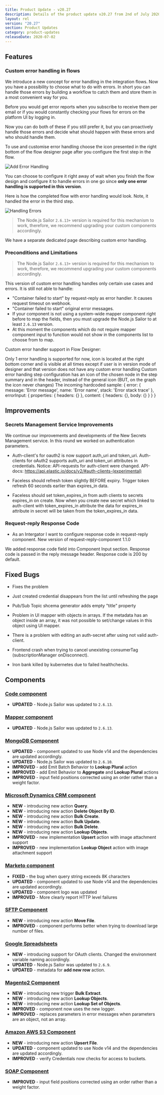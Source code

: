 ```yaml
---
title: Product Update - v20.27
description: Details of the product update v20.27 from 2nd of July 2020.
layout: rel
version: "20.27"
section: Product Updates
category: product-updates
releaseDate: 2020-07-02
---
```


## Features

### Custom error handling in flows

We introduce a new concept for error handling in the integration flows. Now you
have a possibility to choose what to do with errors. In short you can handle
those errors by building a workflow to catch them and store them in a most
convenient way for you.

Before you would get error reports when you subscribe to receive them per email
or if you would constantly checking your flows for errors on the platform UI by
logging in.

Now you can do both of these if you still prefer it, but you can proactively handle
those errors and decide what should happen with these errors and who should handle
them.

To use and customise error handling choose the icon presented in the right bottom
of the flow designer page after you configure the first step in the flow.

![Add Error Handling](/assets/img/RN/2027/add-error-handling.png "Add Error Handling")

You can choose to configure it right away of wait when you finish the flow design
and configure it to handle errors in one go since
**only one error handling is supported in this version**.

Here is how the completed flow with error handling would look. Note, it handled
the error in the third step.

![Handling Errors](/assets/img/RN/2027/handling-errors-result.png "Handling Errors")


> The Node.js Sailor `2.6.13+` version is required for this mechanism to work, therefore,
> we recommend upgrading your custom components accordingly.

We have a separate dedicated page describing custom error handling.

### Preconditions and Limitations

> The Node.js Sailor `2.6.13+` version is required for this mechanism to work, therefore,
> we recommend upgrading your custom components accordingly.

This version of custom error handling handles only certain use cases and errors.
It is still not able to handle:

*   "Container failed to start" by request-reply as error handler. It causes request timeout on webhook.
*   "Container failed to start" original error messages.
*   If your component is not using a system-wide mapper component right before to map the fields, then you must upgrade the Node.js Sailor to at least `2.6.13` version.
*   At this moment the components which do not require mapper component input to function would not show in the components list to choose from to map.

Custom error handler support in Flow Designer:

Only 1 error handling is supported for now, icon is located at the right bottom corner and is visible at all times except if user is in version mode of designer and that version does not have any custom error handling
Custom error handing step configuration has an icon of the chosen node in the step summary and in the header, instead of the general icon (BUT, on the graph the icon never changes)
The incoming hardcoded sample:
{
    error: {
        message: 'Error message',
        name: 'Error name',
        stack: 'Error stack trace'
    },
    errorInput: {
        properties: {
            headers: {}
        },
        content: {
            headers: {},
            body: {}
        }
    }
}

## Improvements

### Secrets Management Service Improvements

We continue our improvements and developments of the New Secrets Management
service. In this round we worked on authentication parameters.

- Auth-client's for oauth2 is now support auth_uri and token_uri.
Auth-clients for oAuth2 supports auth_uri and token_uri attributes in credentials. Notice: API-requests for auth-client were changed. API-docs: https://api.elastic.io/docs/v2/#auth-clients-(experimental)

- Faceless should refresh token slightly BEFORE expiry.
Trigger token refresh 60 seconds earlier than expires_in data.

- Faceless should set token_expires_in from auth clients to secrets expires_in on create.
Now when you create new secret which linked to auth-client with token_expires_in attribute the data for expires_in attribute in secret will be taken from the token_expires_in data.

### Request-reply Response Code

- As an Intergator I want to configure response code in request-reply component.
New version of request-reply-component 1.1.0

We added response code field into Component Input section. Response code is passed in the reply message header. Response code is 200 by default.


## Fixed Bugs

*   Fixes the problem

- Just created credential disappears from the list until refreshing the page
- Pub/Sub Topic shcema generator adds empty "title" property
- Problem in UI mapper with objects in arrays.
If the metadata has an object inside an array, it was not possible to set/change values in this object using UI mapper.

- There is a problem with editing an auth-secret after using not valid auth-client.
- Frontend crash when trying to cancel unexisting consumerTag (subscriptionManager onDisconnect).
- Iron bank killed by kubernetes due to failed healthchecks.

## Components

### [Code component](/components/code)

*   **UPDATED** - Node.js Sailor was updated to `2.6.13`.

### [Mapper component](/components/mapper)

*   **UPDATED** - Node.js Sailor was updated to `2.6.13`.

### [MongoDB Component](/components/mongodb)

*   **UPDATED** - component updated to use Node v14 and the dependencies are updated accordingly.
*   **UPDATED** - Node.js Sailor was updated to `2.6.10`.
*   **IMPROVED** - add Emit Batch Behavior to **Lookup Plural** action
*   **IMPROVED** - add Emit Behavior to **Aggregate** and **Lookup Plural** actions
*   **IMPROVED** - input field positions corrected using an order rather than a weight factor.

### [Microsoft Dynamics CRM component](/components/msdynamics-crm/)

*   **NEW** - introducing new action **Query**.
*   **NEW** - introducing new action **Delete Object By ID**.
*   **NEW** - introducing new action **Bulk Create**.
*   **NEW** - introducing new action **Bulk Update**.
*   **NEW** - introducing new action **Bulk Delete**.
*   **NEW** - introducing new action **Lookup Objects**.
*   **IMPROVED** - new implementation **Upsert** action with image attachment support
*   **IMPROVED** - new implementation **Lookup Object** action with image attachment support

### [Marketo component](/components/marketo/)

*   **FIXED** -  the bug when query string exceeds 8K characters
*   **UPDATED** - component updated to use Node v14 and the dependencies are updated accordingly.
*   **UPDATED** - component logo was updated
*   **IMPROVED** - More clearly report HTTP level failures

### [SFTP Component](/components/sftp/)

*   **NEW** - introducing new action **Move File**.
*   **IMPROVED** - component performs better when trying to download large number of files.

### [Google Spreadsheets](/components/gspreadsheets/)

*   **NEW** - introducing support for OAuth clients. Changed the environment variable naming accordingly.
*   **UPDATED** - Node.js Sailor was updated to `2.6.9`.
*   **UPDATED** - metadata for **add new row** action.

### [Magento2 Component](/components/magento2/)

*   **NEW** - introducing new trigger **Bulk Extract**.
*   **NEW** - introducing new action **Lookup Objects**.
*   **NEW** - introducing new action **Lookup Set of Objects**.
*   **IMPROVED** - component now uses the new logger.
*   **IMPROVED** - replaces parameters in error messages when parameters are an object, not an array.

### [Amazon AWS S3 Component](/components/aws-s3/)

*   **NEW** - introducing new action **Upsert File**.
*   **UPDATED** - component updated to use Node v14 and the dependencies are updated accordingly.
*   **IMPROVED** - verify Credentials now checks for access to buckets.

### [SOAP Component](/components/soap/)

*   **IMPROVED** - input field positions corrected using an order rather than a weight factor.
